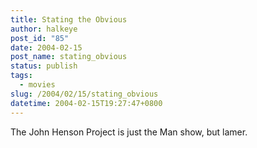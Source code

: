 ```yaml
---
title: Stating the Obvious
author: halkeye
post_id: "85"
date: 2004-02-15
post_name: stating_obvious
status: publish
tags:
  - movies
slug: /2004/02/15/stating_obvious
datetime: 2004-02-15T19:27:47+0800
---
```


The John Henson Project is just the Man show, but lamer.